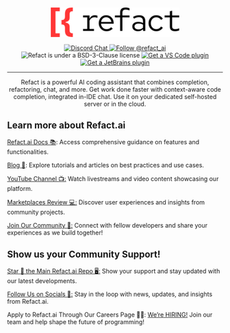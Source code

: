<p align="center">
  <img width="300" alt="Refact" src="https://raw.githubusercontent.com/smallcloudai/refact/main/refact-logo.svg"/>
</p>

<p align="center">
  <a href="https://smallcloud.ai/discord">
    <img src="https://img.shields.io/discord/1037660742440194089?logo=discord&label=Discord&link=https%3A%2F%2Fsmallcloud.ai%2Fdiscord" alt="Discord Chat" />
  </a>
  <a href="https://twitter.com/intent/follow?screen_name=refact_ai">
    <img src="https://img.shields.io/twitter/follow/refact_ai" alt="Follow @refact_ai" />
  </a>
  <img src="https://img.shields.io/github/license/smallcloudai/refact?cacheSeconds=1000" alt="Refact is under a BSD-3-Clause license" />
  <a href="https://marketplace.visualstudio.com/items?itemName=smallcloud.codify">
    <img src="https://img.shields.io/visual-studio-marketplace/d/smallcloud.codify?label=VS%20Code" alt="Get a VS Code plugin" />
  </a>
  <a href="https://plugins.jetbrains.com/plugin/20647-codify">
    <img src="https://img.shields.io/jetbrains/plugin/d/com.smallcloud.codify?label=JetBrains" alt="Get a JetBrains plugin" />
  </a>
</p>

---

<p align="center">
Refact is a powerful AI coding assistant that combines completion, refactoring, chat, and more. Get work done faster with context-aware code completion, integrated in-IDE chat. Use it on your dedicated self-hosted server or in the cloud.
</p>

## Learn more about Refact.ai

[Refact.ai Docs 📚](https://docs.refact.ai/): Access comprehensive guidance on features and functionalities.

[Blog 📝](https://refact.ai/blog/): Explore tutorials and articles on best practices and use cases.

[YouTube Channel 📺:](https://www.youtube.com/@refactai) Watch livestreams and video content showcasing our platform.

[Marketplaces Review 💻:](https://marketplace.visualstudio.com/items?itemName=smallcloud.codify) Discover user experiences and insights from community projects.

[Join Our Community 🤝:](https://refact.ai/community/) Connect with fellow developers and share your experiences as we build together!

## Show us your Community Support!

[Star 🌟 the Main Refact.ai Repo 🖥️:](https://github.com/smallcloudai/refact) Show your support and stay updated with our latest developments.

[Follow Us on Socials 🐤:](https://www.linkedin.com/company/refactai/) Stay in the loop with news, updates, and insights from Refact.ai.

Apply to Refact.ai Through Our Careers Page 🧑‍💻: [We’re HIRING!](https://refact.ai/careers/) Join our team and help shape the future of programming!


